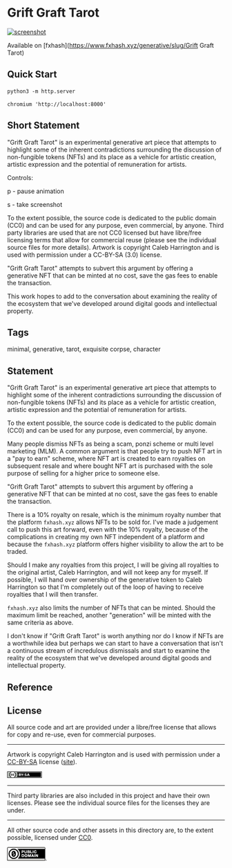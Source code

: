 Grift Graft Tarot
===

[![screenshot](../img/grift_graft_tarot_preview.png)](https://github.com/abetusk/iao/tree/main/grift-graft-tarot)

Available on [fxhash](https://www.fxhash.xyz/generative/slug/Grift Graft Tarot)

Quick Start
---

```
python3 -m http.server
```

```
chromium 'http://localhost:8000'
```

Short Statement
---



"Grift Graft Tarot" is an experimental generative art piece that attempts to highlight some of the inherent contradictions surrounding the discussion of non-fungible tokens (NFTs) and its place as a vehicle for artistic creation, artistic expression and the potential of remuneration for artists.

Controls:

p - pause animation

s - take screenshot

To the extent possible, the source code is dedicated to the public domain (CC0) and can be used for any purpose, even commercial, by anyone. Third party libraries are used that are not CC0 licensed but have libre/free licensing terms that allow for commercial reuse (please see the individual source files for more details). Artwork is copyright Caleb Harrington and is used with permission under a CC-BY-SA (3.0) license.

"Grift Graft Tarot" attempts to subvert this argument by offering a generative NFT that can be minted at no cost, save the gas fees to enable the transaction.


This work hopes to add to the conversation about examining the reality of the ecosystem that we've developed around digital goods and intellectual property.

Tags
---

minimal, generative, tarot, exquisite corpse, character

Statement
---

"Grift Graft Tarot" is an experimental generative art piece that
attempts to highlight some of the inherent contradictions
surrounding the discussion of non-fungible tokens (NFTs) and
its place as a vehicle for artistic creation, artistic expression
and the potential of remuneration for artists.

To the extent possible, the source code is dedicated to the public
domain (CC0) and can be used for any purpose, even commercial, by anyone.

Many people dismiss NFTs as being a scam, ponzi scheme or multi level
marketing (MLM).
A common argument is that people try to push NFT art in a "pay to earn"
scheme, where NFT art is created to earn royalties on subsequent resale
and where bought NFT art is purchased with the sole purpose of selling
for a higher price to someone else.

"Grift Graft Tarot" attempts to subvert this argument by offering
a generative NFT that can be minted at no cost, save the gas fees
to enable the transaction.

There is a 10% royalty on resale, which is the minimum royalty number that
the platform `fxhash.xyz` allows NFTs to be sold for.
I've made a judgement call to push this art forward, even with the 10% royalty,
because of the complications in creating my own NFT independent of a platform
and because the `fxhash.xyz` platform offers higher visibility to allow
the art to be traded.

Should I make any royalties from this project, I will be giving all royalties
to the original artist, Caleb Harrington, and will not keep any for myself.
If possible, I will hand over ownership of the generative token to Caleb Harrington
so that I'm completely out of the loop of having to receive royalties
that I will then transfer.

`fxhash.xyz` also limits the number of NFTs that can be minted.
Should the maximum limit be reached, another "generation" will be
minted with the same criteria as above.

I don't know if "Grift Graft Tarot"
is worth anything nor do I know if NFTs are
a worthwhile idea but perhaps we can start
to have a conversation that isn't a continuous
stream of incredulous dismissals and start to examine
the reality of the ecosystem that we've developed
around digital goods and intellectual property.

Reference
---



License
---

All source code and art are provided under a libre/free license that allows for copy and re-use, even for commercial purposes.

---

Artwork is copyright Caleb Harrington and is used with permission under a [CC-BY-SA](https://creativecommons.org/licenses/by-sa/3.0/us/) license ([site](https://calebharrington.com)).

![CC-BY-SA](../img/cc-by-sa.png)

---

Third party libraries are also included in this project and have their own licenses.
Please see the individual source files for the licenses they are under.

---

All other source code and other assets in this directory are, to the extent possible, licensed
under [CC0](https://creativecommons.org/publicdomain/zero/1.0/).

![CC0](../img/cc0_88x31.png).
